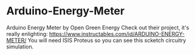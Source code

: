 # Arduino-Energy-Meter
Arduino Energy Meter by Open Green Energy Check out their project, it's really enlighting: https://www.instructables.com/id/ARDUINO-ENERGY-METER/
You will need ISIS Proteus so you can see this scketch circuitry simulation.

